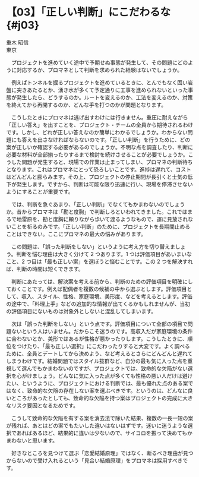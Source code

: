 # 【03】「正しい判断」にこだわるな{#j03}

<div class="author">重木 昭信</div>
<div class="author_address">東京</div>

　プロジェクトを進めていく途中で予期せぬ事態が発生して、その問題にどのように対応するか、プロマネとして判断を求められた経験はないでしょうか。

　例えばトンネルを掘るプロジェクトを進めているときに、とんでもなく固い岩盤に突きあたるとか、湧き水が多くて予定通りに工事を進められないといった事態が発生したら、どうするのか。ルートを変えるのか、工法を変えるのか、対策を終えてから再開するのか、どんな手を打つのかが問題となります。

　こうしたときにプロマネは逃げ出すわけには行きません。重圧に耐えながら「正しい答え」を出すことを、プロジェクト・チームの全員から期待されるわけです。しかし、どれが正しい答えなのか簡単にわかるでしょうか。わからない問題にも答えを出さなければならないのです。「正しい判断」を行うために、どの案が正しいか確認する必要があるのでしょうか。不明な点を調査したり、判断に必要な材料が全部揃ったりするまで検討を続けさせることが必要でしょうか。こうした問題が発生すると、現場での作業は止まってしまい、プロマネの判断待ちとなります。これはプロマネにとって恐ろしいことです。進捗は遅れて、コストはどんどんと膨らみます。その上、プロジェクトの停止期間が長引くと士気の低下が発生します。ですから、判断は可能な限り迅速に行い、現場を停滞させないようにすることが重要です。

　では、判断を急ぐあまり、「正しい判断」でなくてもかまわないのでしょうか。昔からプロマネは「勘と度胸」で判断しろといわれてきました。これではまるで地雷原を、勘と度胸に頼りながら歩いて渡るようなもので、運に見放されないことを祈るのみです。「正しい判断」のために、プロジェクトを長期間止めることはできない。ここにプロマネの最大の悩みがあります。

　この問題は、「誤った判断をしない」というように考え方を切り替えましょう。判断を悩む理由は大きく分けて 2 つあります。1 つは評価項目があいまいなこと、2 つ目は「最も正しい案」を選ぼうと悩むことです。この 2 つを解決すれば、判断の時間は短くできます。

　判断にあたっては、解決案を考える前から、判断のための評価項目を明確にしておくことです。例えば配偶者を複数の候補の中から選ぶとします。評価項目として、収入、スタイル、性格、家庭環境、美形度、などを考えるとします。評価の途中で、「料理上手」などの追加的な情報が出てくるかもしれませんが、当初の評価項目にないものは対象外としないと混乱してしまいます。

　次は「誤った判断をしない」という点です。評価項目について全部の項目で問題ないという人はいません。だからこそ迷うのです。高収入だが家庭環境の条件に合わないとか、美形ではあるが性格が悪かったりします。こうしたときに、順位をつけたり、「最も正しい選択」にこだわったりすると大変です。よく調べるために、全員とデートしてから決めよう、など考えるとさらにどんどんと遅れてしまうわけです。結婚問題ではスタイル抜群など、自分の最も気に入った点を重視して選んでもかまわないのですが、プロジェクトでは、致命的な欠陥がない選択を心がけましょう。どんなに気に入った点が多くても性格の悪い人だけは避けたい、というように、プロジェクトにおける判断では、最も優れた点のある案ではなく、致命的な欠陥の存在しない案を選ぶべきです。というのは、どんなに良いところがあったとしても、致命的な欠陥を持つ案はプロジェクトの完成に大きなリスク要因となるためです。

　こうして致命的な欠陥を有する案を消去法で除いた結果、複数の一長一短の案が残れば、あとはどの案でもたいした違いはないはずです。迷いに迷うような選択であればあるほど、結果的に違いは少ないので、サイコロを振って決めてもかまわないと思います。

　好きなところを見つけて選ぶ「恋愛結婚原理」ではなく、断るべき理由が見つからないので受け入れるという「見合い結婚原理」をプロマネは採用すべきです。
